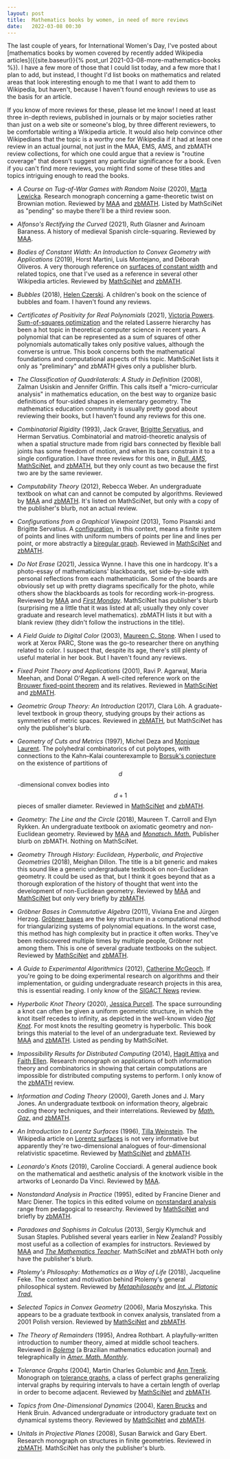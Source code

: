 ```yaml
---
layout: post
title:  Mathematics books by women, in need of more reviews
date:   2022-03-08 00:30
---
```

The last couple of years, for International Women's Day, I've posted about [mathematics books by women covered by recently added Wikipedia articles]({{site.baseurl}}{% post_url 2021-03-08-more-mathematics-books %}). I have a few more of those that I could list today, and a few more that I plan to add, but instead, I thought I'd list books on mathematics and related areas that look interesting enough to me that I want to add them to Wikipedia, but haven't, because I haven't found enough reviews to use as the basis for an article.

If you know of more reviews for these, please let me know! I need at least three in-depth reviews, published in journals or by major societies rather than just on a web site or someone's blog, by three different reviewers, to be comfortable writing a Wikipedia article. It would also help convince other Wikipedians that the topic is a worthy one for Wikipedia if it had at least one review in an actual journal, not just in the MAA, EMS, AMS, and zbMATH review collections, for which one could argue that a review is "routine coverage" that doesn't suggest any particular significance for a book. Even if you can't find more reviews, you might find some of these titles and topics intriguing enough to read the books.

* _A Course on Tug-of-War Games with Random Noise_ (2020), [Marta Lewicka](https://en.wikipedia.org/wiki/Marta_Lewicka). Research monograph concerning a game-theoretic twist on Brownian motion. Reviewed by [MAA](https://www.maa.org/press/maa-reviews/a-course-on-tug-of-war-games-with-random-noise) and [zbMATH](https://zbmath.org/?q=an%3A1452.91002). Listed by MathSciNet as "pending" so maybe there'll be a third review soon.

* _Alfonso's Rectifying the Curved_ (2021), Ruth Glasner and Avinoam Baraness. A history of medieval Spanish circle-squaring. Reviewed by [MAA](https://www.maa.org/press/maa-reviews/alfonsos-rectifying-the-curved).

* _Bodies of Constant Width: An Introduction to Convex Geometry with Applications_ (2019), Horst Martini, Luis Montejano, and Déborah Oliveros. A very thorough reference on [surfaces of constant width](https://en.wikipedia.org/wiki/Surface_of_constant_width) and related topics, one that I've used as a reference in several other Wikipedia articles. Reviewed by [MathSciNet](https://www.ams.org/mathscinet-getitem?mr=3930585) and [zbMATH](https://zbmath.org/?q=an:06999635).

* _Bubbles_ (2018), [Helen Czerski](https://en.wikipedia.org/wiki/Helen_Czerski). A children's book on the science of bubbles and foam. I haven't found any reviews.

* _Certificates of Positivity for Real Polynomials_ (2021), [Victoria Powers](https://en.wikipedia.org/wiki/Victoria_Powers). [Sum-of-squares optimization](https://en.wikipedia.org/wiki/Sum-of-squares_optimization) and the related Lasserre hierarchy has been a hot topic in theoretical computer science in recent years. A polynomial that can be represented as a sum of squares of other polynomials automatically takes only positive values, although the converse is untrue. This book concerns both the mathematical foundations and computational aspects of this topic. MathSciNet lists it only as "preliminary" and zbMATH gives only a publisher blurb.

* _The Classification of Quadrilaterals: A Study in Definition_ (2008), Zalman Usiskin and Jennifer Griffin. This calls itself a "micro-curricular analysis" in mathematics education, on the best way to organize basic definitions of four-sided shapes in elementary geometry. The mathematics education community is usually pretty good about reviewing their books, but I haven't found any reviews for this one.

* _Combinatorial Rigidity_ (1993), Jack Graver, [Brigitte Servatius](https://en.wikipedia.org/wiki/Brigitte_Servatius), and Herman Servatius. Combinatorial and matroid-theoretic analysis of when a spatial structure made from rigid bars connected by flexible ball joints has some freedom of motion, and when its bars constrain it to a single configuration. I have three reviews for this one, in _[Bull. AMS](https://doi.org/10.1090%2FS0273-0979-96-00670-2)_, [MathSciNet](https://www.ams.org/mathscinet-getitem?mr=1251062), and [zbMATH](https://zbmath.org/?q=an:0788.05001), but they only count as two because the first two are by the same reviewer.

* _Computability Theory_ (2012), Rebecca Weber. An undergraduate textbook on what can and cannot be computed by algorithms. Reviewed by [MAA](https://www.maa.org/press/maa-reviews/computability-theory) and [zbMATH](https://zbmath.org/?q=an:1246.03001). It's listed on MathSciNet, but only with a copy of the publisher's blurb, not an actual review.

* _Configurations from a Graphical Viewpoint_ (2013), Tomo Pisanski and Brigitte Servatius. A [configuration](https://en.wikipedia.org/wiki/Configuration_(geometry)), in this context, means a finite system of points and lines with uniform numbers of points per line and lines per point, or more abstractly a [biregular graph](https://en.wikipedia.org/wiki/Biregular_graph). Reviewed in [MathSciNet](https://www.ams.org/mathscinet-getitem?mr=2978043) and [zbMATH](https://zbmath.org/?q=an:1277.05001).

* _Do Not Erase_ (2021), Jessica Wynne. I have this one in hardcopy. It's a photo-essay of mathematicians' blackboards, set side-by-side with personal reflections from each mathematician. Some of the boards are obviously set up with pretty diagrams specifically for the photo, while others show the blackboards as tools for recording work-in-progress. Reviewed by [MAA](https://www.maa.org/press/maa-reviews/do-not-erase) and _[First Monday](https://journals.uic.edu/ojs/index.php/fm/article/view/12284)_. MathSciNet has publisher's blurb (surprising me a little that it was listed at all; usually they only cover graduate and research level mathematics). zbMATH lists it but with a blank review (they didn't follow the instructions in the title).

* _A Field Guide to Digital Color_ (2003), [Maureen C. Stone](https://en.wikipedia.org/wiki/Maureen_C._Stone). When I used to work at Xerox PARC, Stone was the go-to researcher there on anything related to color. I suspect that, despite its age, there's still plenty of useful material in her book. But I haven't found any reviews.

* _Fixed Point Theory and Applications_ (2001), Ravi P. Agarwal, Maria Meehan, and Donal O'Regan. A well-cited reference work on the [Brouwer fixed-point theorem](https://en.wikipedia.org/wiki/Brouwer_fixed-point_theorem) and its relatives. Reviewed in [MathSciNet](https://www.ams.org/mathscinet-getitem?mr=1825411) and [zbMATH](https://zbmath.org/?q=an%3A0960.54027).

* _Geometric Group Theory: An Introduction_ (2017), Clara Löh. A graduate-level textbook in group theory, studying groups by their actions as symmetries of metric spaces. Reviewed in [zbMATH](https://zbmath.org/?q=an%3A1426.20001), but MathSciNet has only the publisher's blurb.

* _Geometry of Cuts and Metrics_ (1997), Michel Deza and [Monique Laurent](https://en.wikipedia.org/wiki/Monique_Laurent). The polyhedral combinatorics of cut polytopes, with connections to the Kahn–Kalai counterexample to [Borsuk's conjecture](https://en.wikipedia.org/wiki/Borsuk%27s_conjecture) on the existence of partitions of $$d$$-dimensional convex bodies into $$d+1$$ pieces of smaller diameter. Reviewed in [MathSciNet](https://mathscinet.ams.org/mathscinet-getitem?mr=1460488) and [zbMATH](https://zbmath.org/?q=an:0885.52001).

* _Geometry: The Line and the Circle_ (2018),  Maureen T. Carroll and Elyn Rykken. An undergraduate textbook on axiomatic geometry and non-Euclidean geometry. Reviewed by [MAA](https://www.maa.org/press/maa-reviews/geometry-the-line-and-the-circle) and _[Monatsch. Math.](https://doi.org/10.1007/s00605-021-01541-9)_ Publisher blurb on zbMATH. Nothing on MathSciNet.

* _Geometry Through History: Euclidean, Hyperbolic, and Projective Geometries_ (2018), Meighan Dillon. The title is a bit generic and makes this sound like a generic undergraduate textbook on non-Euclidean geometry. It could be used as that, but I think it goes beyond that as a thorough exploration of the history of thought that went into the development of non-Euclidean geometry. Reviewed by [MAA](https://www.maa.org/press/maa-reviews/geometry-through-history-euclidean-hyperbolic-and-projective-geometries) and [MathSciNet](https://mathscinet.ams.org/mathscinet-getitem?mr=3753698) but only very briefly by [zbMATH](https://zbmath.org/?q=an%3A1395.51002).

* _Gröbner Bases in Commutative Algebra_ (2011), Viviana Ene and Jürgen Herzog. [Gröbner bases](https://en.wikipedia.org/wiki/Gr%C3%B6bner_basis) are the key structure in a computational method for triangularizing systems of polynomial equations. In the worst case, this method has high complexity but in practice it often works. They've been rediscovered multiple times by multiple people, Gröbner not among them. This is one of several graduate textbooks on the subject. Reviewed by [MathSciNet](https://www.ams.org/mathscinet-getitem?mr=2850142) and [zbMATH](https://zbmath.org/?q=an%3A1242.13001).

* _A Guide to Experimental Algorithmics_ (2012), [Catherine McGeoch](https://en.wikipedia.org/wiki/Catherine_McGeoch). If you're going to be doing experimental research on algorithms and their implementation, or guiding undergraduate research projects in this area, this is essential reading. I only know of the [SIGACT News](https://doi.org/10.1145/2744447.2744453) review.

* _Hyperbolic Knot Theory_ (2020), [Jessica Purcell](https://en.wikipedia.org/wiki/Jessica_Purcell). The space surrounding a knot can often be given a uniform geometric structure, in which the knot itself recedes to infinity, as depicted in the well-known video _[Not Knot](https://en.wikipedia.org/wiki/Not_Knot)_. For most knots the resulting geometry is hyperbolic. This book brings this material to the level of an undergraduate text. Reviewed by [MAA](https://www.maa.org/press/maa-reviews/hyperbolic-knot-theory) and [zbMATH](https://zbmath.org/?q=an%3A7258506). Listed as pending by MathSciNet.

* _Impossibility Results for Distributed Computing_ (2014), [Hagit Attiya](https://en.wikipedia.org/wiki/Hagit_Attiya) and [Faith Ellen](https://en.wikipedia.org/wiki/Faith_Ellen). Research monograph on applications of both information theory and combinatorics in showing that certain computations are impossible for distributed computing systems to perform. I only know of the [zbMATH](https://zbmath.org/?q=an:1396.68004) review.

* _Information and Coding Theory_ (2000), Gareth Jones and J. Mary Jones. An undergraduate textbook on information theory, algebraic coding theory techniques, and their interrelations. Reviewed by _[Math. Gaz.](https://www.jstor.org/stable/3622076)_ and [zbMATH](https://zbmath.org/?q=an%3A0956.68052).

* _An Introduction to Lorentz Surfaces_ (1996), [Tilla Weinstein](https://en.wikipedia.org/wiki/Tilla_Weinstein). The Wikipedia article on [Lorentz surfaces](https://en.wikipedia.org/wiki/Lorentz_surface) is not very informative but apparently they're two-dimensional analogues of four-dimensional relativistic spacetime. Reviewed by [MathSciNet](https://www.ams.org/mathscinet-getitem?mr=1405166) and [zbMATH](https://zbmath.org/?q=an:0881.53001).

* _Leonardo's Knots_ (2019), Caroline Cocciardi. A general audience book on the mathematical and aesthetic analysis of the knotwork visible in the artworks of Leonardo Da Vinci. Reviewed by [MAA](https://www.maa.org/press/maa-reviews/leonardos-knots).

* _Nonstandard Analysis in Practice_ (1995), edited by Francine Diener and Marc Diener. The topics in this edited volume on [nonstandard analysis](https://en.wikipedia.org/wiki/Nonstandard_analysis) range from pedagogical to researchy. Reviewed by [MathSciNet](https://www.ams.org/mathscinet-getitem?mr=1396794) and briefly by [zbMATH](https://zbmath.org/?q=an%3A0848.26015).

* _Paradoxes and Sophisms in Calculus_ (2013), Sergiy Klymchuk and Susan Staples. Published several years earlier in New Zealand? Possibly most useful as a collection of examples for instructors. Reviewed by [MAA](https://www.maa.org/press/maa-reviews/paradoxes-and-sophisms-in-calculus) and _[The Mathematics Teacher](https://www.jstor.org/stable/10.5951/mathteacher.108.5.0398)_. MathSciNet and zbMATH both only have the publisher's blurb.

* _Ptolemy's Philosophy: Mathematics as a Way of Life_ (2018), Jacqueline Feke. The context and motivation behind Ptolemy's general philosophical system. Reviewed by _[Metaphilosophy](https://doi.org/10.1111/meta.12397)_ and _[Int. J. Platonic Trad.](https://doi.org/10.1163/18725473-12341470)_

* _Selected Topics in Convex Geometry_ (2006), Maria Moszyńska. This appears to be a graduate textbook in convex analysis, translated from a 2001 Polish version. Reviewed by [MathSciNet](https://www.ams.org/mathscinet-getitem?mr=2169492) and [zbMATH](https://zbmath.org/?q=an%3A1093.52001).

* _The Theory of Remainders_ (1995), Andrea Rothbart. A playfully-written introduction to number theory, aimed at middle school teachers. Reviewed in _[Bolema](https://www.periodicos.rc.biblioteca.unesp.br/index.php/bolema/article/view/10652/7040)_ (a Brazilian mathematics education journal) and telegraphically in _[Amer. Math. Monthly](https://www.jstor.org/stable/2975256)_.

* _Tolerance Graphs_ (2004), Martin Charles Golumbic and [Ann Trenk](https://en.wikipedia.org/wiki/Ann_Trenk). Monograph on [tolerance graphs](https://en.wikipedia.org/wiki/Tolerance_graph), a class of perfect graphs generalizing interval graphs by requiring intervals to have a certain length of overlap in order to become adjacent. Reviewed by [MathSciNet](https://www.ams.org/mathscinet-getitem?mr=2051713) and [zbMATH](https://zbmath.org/?q=an:1091.05001).

* _Topics from One-Dimensional Dynamics_ (2004), [Karen Brucks](https://en.wikipedia.org/wiki/Karen_Brucks) and Henk Bruin. Advanced undergraduate or introductory graduate text on dynamical systems theory. Reviewed by [MathSciNet](https://mathscinet.ams.org/mathscinet-getitem?mr=2080037) and [zbMATH](https://zbmath.org/?q=an:1074.37022).

* _Unitals in Projective Planes_ (2008), Susan Barwick and Gary Ebert. Research monograph on structures in finite geometries. Reviewed in [zbMATH](https://zbmath.org/?q=an%3A1156.51006). MathSciNet has only the publisher's blurb.